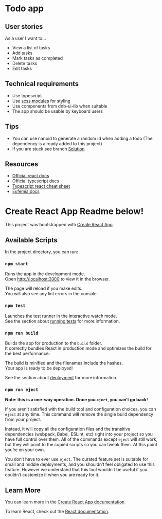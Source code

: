 # Todo app

## User stories
As a user I want to...
* View a list of tasks
* Add tasks
* Mark tasks as completed
* Delete tasks
* Edit tasks

## Technical requirements
* Use typescript
* Use [scss modules](https://create-react-app.dev/docs/adding-a-css-modules-stylesheet/) for styling
* Use components from dnb-ui-lib when suitable
* The app should be usable by keyboard users

## Tips
* You can use nanoid to generate a random id when adding a todo (The dependency is already added to this project)
* If you are stuck see branch [Solution](https://bitbucket.tech.dnb.no/users/sivert.randen/repos/todo-app/browse?at=refs%2Fheads%2Fsolution)

## Resources 
* [Official react docs](https://reactjs.org/docs/getting-started.html)
* [Official typescript docs](https://www.typescriptlang.org/docs/)
* [Typescript react cheat sheet](https://github.com/typescript-cheatsheets/react)
* [Eufemia docs](https://www.typescriptlang.org/docs/)

# Create React App Readme below!

This project was bootstrapped with [Create React App](https://github.com/facebook/create-react-app).

## Available Scripts

In the project directory, you can run:

### `npm start`

Runs the app in the development mode.\
Open [http://localhost:3000](http://localhost:3000) to view it in the browser.

The page will reload if you make edits.\
You will also see any lint errors in the console.

### `npm test`

Launches the test runner in the interactive watch mode.\
See the section about [running tests](https://facebook.github.io/create-react-app/docs/running-tests) for more information.

### `npm run build`

Builds the app for production to the `build` folder.\
It correctly bundles React in production mode and optimizes the build for the best performance.

The build is minified and the filenames include the hashes.\
Your app is ready to be deployed!

See the section about [deployment](https://facebook.github.io/create-react-app/docs/deployment) for more information.

### `npm run eject`

**Note: this is a one-way operation. Once you `eject`, you can’t go back!**

If you aren’t satisfied with the build tool and configuration choices, you can `eject` at any time. This command will remove the single build dependency from your project.

Instead, it will copy all the configuration files and the transitive dependencies (webpack, Babel, ESLint, etc) right into your project so you have full control over them. All of the commands except `eject` will still work, but they will point to the copied scripts so you can tweak them. At this point you’re on your own.

You don’t have to ever use `eject`. The curated feature set is suitable for small and middle deployments, and you shouldn’t feel obligated to use this feature. However we understand that this tool wouldn’t be useful if you couldn’t customize it when you are ready for it.

## Learn More

You can learn more in the [Create React App documentation](https://facebook.github.io/create-react-app/docs/getting-started).

To learn React, check out the [React documentation](https://reactjs.org/).
